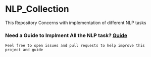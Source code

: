 # NLP_Collection
This Repository Concerns with implementation of different NLP tasks
### Need a Guide to Implment All the NLP task? [Guide](Guide.md)

```
Feel free to open issues and pull requests to help improve this project and guide
```
